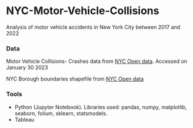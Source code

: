# NYC-Motor-Vehicle-Collisions
Analysis of motor vehicle accidents in New York City between 2017 and 2022
### Data
Motor Vehicle Collisions- Crashes data from [NYC Open data](https://data.cityofnewyork.us/Public-Safety/Motor-Vehicle-Collisions-Crashes/h9gi-nx95). Accessed on January 30 2023

NYC Borough boundaries shapefile from [NYC Open data](https://data.cityofnewyork.us/City-Government/Borough-Boundaries/tqmj-j8zm)
### Tools
* Python (Jupyter Notebook). Libraries used: pandas, numpy, matplotlib, seaborn, folium, sklearn, statsmodels.
* Tableau
